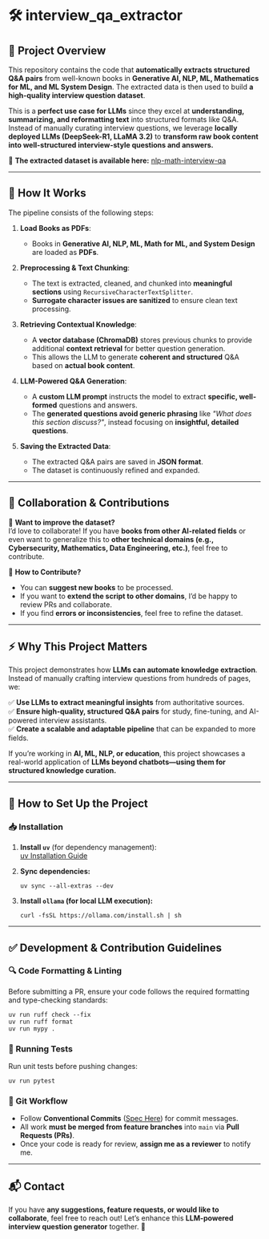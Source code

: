 # 🛠️ interview_qa_extractor

## 📌 Project Overview

This repository contains the code that **automatically extracts structured Q&A pairs** from well-known books in **Generative AI, NLP, ML, Mathematics for ML, and ML System Design**. The extracted data is then used to build **a high-quality interview question dataset**.

This is a **perfect use case for LLMs** since they excel at **understanding, summarizing, and reformatting text** into structured formats like Q&A. Instead of manually curating interview questions, we leverage **locally deployed LLMs (DeepSeek-R1, LLaMA 3.2)** to **transform raw book content into well-structured interview-style questions and answers.**  

🔗 **The extracted dataset is available here:** [nlp-math-interview-qa](https://huggingface.co/datasets/Azzedde/nlp-math-interview-qa)

---

## 🚀 How It Works

The pipeline consists of the following steps:

1. **Load Books as PDFs**:  
   - Books in **Generative AI, NLP, ML, Math for ML, and System Design** are loaded as **PDFs**.  

2. **Preprocessing & Text Chunking**:  
   - The text is extracted, cleaned, and chunked into **meaningful sections** using `RecursiveCharacterTextSplitter`.  
   - **Surrogate character issues are sanitized** to ensure clean text processing.  

3. **Retrieving Contextual Knowledge**:  
   - A **vector database (ChromaDB)** stores previous chunks to provide additional **context retrieval** for better question generation.  
   - This allows the LLM to generate **coherent and structured** Q&A based on **actual book content**.

4. **LLM-Powered Q&A Generation**:  
   - A **custom LLM prompt** instructs the model to extract **specific, well-formed** questions and answers.  
   - The **generated questions avoid generic phrasing** like _"What does this section discuss?"_, instead focusing on **insightful, detailed questions**.

5. **Saving the Extracted Data**:  
   - The extracted Q&A pairs are saved in **JSON format**.
   - The dataset is continuously refined and expanded.  

---

## 🤝 Collaboration & Contributions  

🔹 **Want to improve the dataset?**  
I’d love to collaborate! If you have **books from other AI-related fields** or even want to generalize this to **other technical domains (e.g., Cybersecurity, Mathematics, Data Engineering, etc.)**, feel free to contribute.

🔹 **How to Contribute?**  
- You can **suggest new books** to be processed.  
- If you want to **extend the script to other domains**, I’d be happy to review PRs and collaborate.  
- If you find **errors or inconsistencies**, feel free to refine the dataset.  

---

## ⚡ Why This Project Matters  

This project demonstrates how **LLMs can automate knowledge extraction**. Instead of manually crafting interview questions from hundreds of pages, we:  

✅ **Use LLMs to extract meaningful insights** from authoritative sources.  
✅ **Ensure high-quality, structured Q&A pairs** for study, fine-tuning, and AI-powered interview assistants.  
✅ **Create a scalable and adaptable pipeline** that can be expanded to more fields.  

If you’re working in **AI, ML, NLP, or education**, this project showcases a real-world application of **LLMs beyond chatbots—using them for structured knowledge curation.**  

---

## 🔧 How to Set Up the Project  

### 📥 Installation  

1. **Install `uv`** (for dependency management):  
   [uv Installation Guide](https://docs.astral.sh/uv/getting-started/installation/#standalone-installer)  

2. **Sync dependencies:**  
   ```shell
   uv sync --all-extras --dev
   ```

3. **Install `ollama` (for local LLM execution):**  
   ```shell
   curl -fsSL https://ollama.com/install.sh | sh
   ```

---

## ✅ Development & Contribution Guidelines  

### 🔍 Code Formatting & Linting  

Before submitting a PR, ensure your code follows the required formatting and type-checking standards:  
```shell
uv run ruff check --fix
uv run ruff format
uv run mypy .
```

### 🧪 Running Tests  

Run unit tests before pushing changes:  
```shell
uv run pytest
```

### 📌 Git Workflow  

- Follow **Conventional Commits** ([Spec Here](https://www.conventionalcommits.org/en/v1.0.0/)) for commit messages.  
- All work **must be merged from feature branches** into `main` via **Pull Requests (PRs)**.  
- Once your code is ready for review, **assign me as a reviewer** to notify me.  

---

## 📬 Contact  

If you have **any suggestions, feature requests, or would like to collaborate**, feel free to reach out! Let’s enhance this **LLM-powered interview question generator** together. 🚀  

